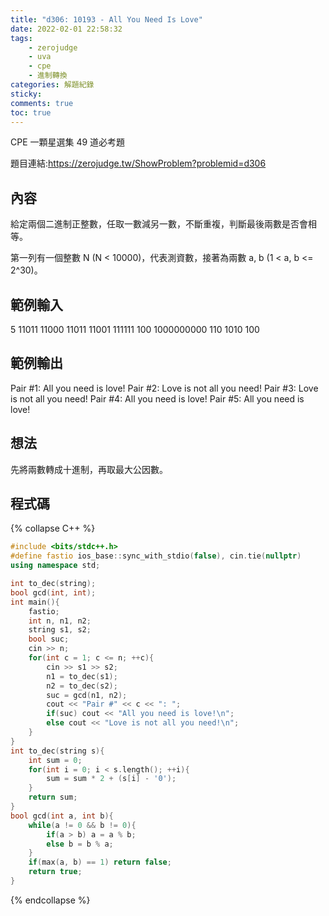 ```yaml
---
title: "d306: 10193 - All You Need Is Love"
date: 2022-02-01 22:58:32
tags:
    - zerojudge
    - uva
    - cpe
    - 進制轉換
categories: 解題紀錄
sticky: 
comments: true
toc: true
---
```

CPE 一顆星選集 49 道必考題
<!--more-->
題目連結:https://zerojudge.tw/ShowProblem?problemid=d306
## 內容
給定兩個二進制正整數，任取一數減另一數，不斷重複，判斷最後兩數是否會相等。

第一列有一個整數 N (N < 10000)，代表測資數，接著為兩數 a, b (1 < a, b <= 2^30)。
## 範例輸入
5
11011
11000
11011
11001
111111
100
1000000000
110
1010
100
## 範例輸出
Pair #1: All you need is love!
Pair #2: Love is not all you need!
Pair #3: Love is not all you need!
Pair #4: All you need is love!
Pair #5: All you need is love!
## 想法
先將兩數轉成十進制，再取最大公因數。
## 程式碼
{% collapse C++ %}
```cpp
#include <bits/stdc++.h>
#define fastio ios_base::sync_with_stdio(false), cin.tie(nullptr)
using namespace std;

int to_dec(string);
bool gcd(int, int);
int main(){
    fastio;
    int n, n1, n2;
    string s1, s2;
    bool suc;
    cin >> n;
    for(int c = 1; c <= n; ++c){
        cin >> s1 >> s2;
        n1 = to_dec(s1);
        n2 = to_dec(s2);
        suc = gcd(n1, n2);
        cout << "Pair #" << c << ": ";
        if(suc) cout << "All you need is love!\n";
        else cout << "Love is not all you need!\n";
    }
}
int to_dec(string s){
    int sum = 0;
    for(int i = 0; i < s.length(); ++i){
        sum = sum * 2 + (s[i] - '0');
    }
    return sum;
}
bool gcd(int a, int b){
    while(a != 0 && b != 0){
        if(a > b) a = a % b;
        else b = b % a;
    }
    if(max(a, b) == 1) return false;
    return true;
}
```
{% endcollapse %}